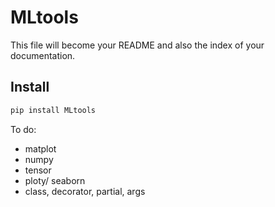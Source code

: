 # MLtools

<!-- WARNING: THIS FILE WAS AUTOGENERATED! DO NOT EDIT! -->

This file will become your README and also the index of your
documentation.

## Install

``` sh
pip install MLtools
```

To do:

- matplot
- numpy
- tensor
- ploty/ seaborn
- class, decorator, partial, args

